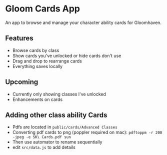 # Gloom Cards App
An app to browse and manage your character ability cards for Gloomhaven.

## Features
- Browse cards by class
- Show cards you've unlocked or hide cards don't use
- Drag and drop to rearrange cards
- Everything saves locally


## Upcoming
- Currently only showing classes I've unlocked
- Enhancements on cards

## Adding other class ability Cards
- Pdfs are located in `public/cards/Advanced Classes`
- Converting pdf cards to png (poppler required on mac): `pdftoppm -r 200 -jpeg -e SK\ Cards.pdf sun`
- Then use automator to rename sequentially
- edit `src/data.js` to add details
